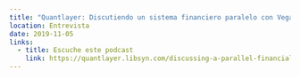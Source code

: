 ```yaml
---
title: "Quantlayer: Discutiendo un sistema financiero paralelo con Vega"
location: Entrevista
date: 2019-11-05
links:
  - title: Escuche este podcast
    link: https://quantlayer.libsyn.com/discussing-a-parallel-financial-system-with-barney-mannerings-from-vega-protocol
---
```


